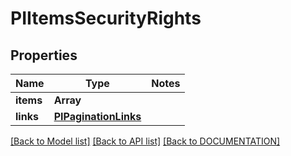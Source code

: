 # PIItemsSecurityRights

## Properties
Name | Type | Notes
------------ | ------------- | -------------
**items** | **Array<PISecurityRights>**
**links** | **[**PIPaginationLinks**](../models/PIPaginationLinks.md)**

[[Back to Model list]](../../DOCUMENTATION.md#documentation-for-models) [[Back to API list]](../../DOCUMENTATION.md#documentation-for-api-endpoints) [[Back to DOCUMENTATION]](../../DOCUMENTATION.md)
